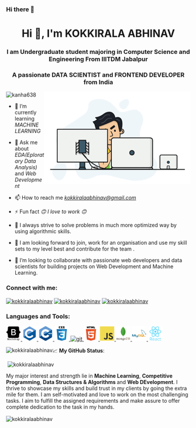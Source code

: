 <!-- ![MasterHead](https://www.arkasoftwares.com/blog/wp-content/uploads/2021/01/header_banner-2.jpg)
-->
### Hi there 👋

<h1 align="center">Hi 👋, I'm KOKKIRALA ABHINAV</h1>
<h3 align="center">I am Undergraduate student majoring in Computer Science and Engineering From IIITDM Jabalpur</h3>
<h3 align="center">A passionate DATA SCIENTIST and FRONTEND DEVELOPER from India</h3>
<img src="https://raw.githubusercontent.com/rajpratyush/rajpratyush/master/me_1.gif" alt="Coding"  width="400px" align="right"/>

<p align="left"> <img src="https://komarev.com/ghpvc/?username=kanha638&label=Profile%20views&color=0e75b6&style=flat" alt="kanha638" /> </p>

- 🌱 I’m currently learning *MACHINE LEARNING*

- 💬 Ask me about *EDA(Eploratary Data Analysis)* and *Web Development*

- 📫 How to reach me *kokkiralaabhinav@gmail.com*

- ⚡ Fun fact *🙃 I love to work 🙃*

- 🤔 I always strive to solve problems in much more optimized way by using algorithmic skills.

- 🙂 I am looking forward to join, work for an organisation and use my skill sets to my level best and contribute for the team .

- 👯 I’m looking to collaborate with passionate web developers  and data scientists for building projects on Web Development and Machine Learning.


<h3 align="left">Connect with me:</h3>
<p align="left">
<a href="https://www.linkedin.com/in/kokkirala-abhinav-572102240/" target="blank"><img align="center" src="http://surl.li/gjuor" alt="kokkiralaabhinav" height="50" width="50" /></a>
<a href="https://www.instagram.com/abhinav_kokkirala/?hl=en" target="blank"><img align="center" src="http://surl.li/gjumo" alt="kokkiralaabhinav" height="50" width="50" /></a>
<a href="https://twitter.com/KOKKIRALA2003" target="blank"><img align="center" src="http://surl.li/glqze" alt="kokkiralaabhinav" height="50" width="50" /></a>

<h3 align="left">Languages and Tools:</h3>
<p align="left"> <a href="https://getbootstrap.com" target="_blank" rel="noreferrer"> <img src="https://raw.githubusercontent.com/devicons/devicon/master/icons/bootstrap/bootstrap-plain-wordmark.svg" alt="bootstrap" width="40" height="40"/> </a> <a href="https://www.cprogramming.com/" target="_blank" rel="noreferrer"> <img src="https://raw.githubusercontent.com/devicons/devicon/master/icons/c/c-original.svg" alt="c" width="40" height="40"/> </a> <a href="https://www.w3schools.com/cpp/" target="_blank" rel="noreferrer"> <img src="https://raw.githubusercontent.com/devicons/devicon/master/icons/cplusplus/cplusplus-original.svg" alt="cplusplus" width="40" height="40"/> </a> <a href="https://www.w3schools.com/css/" target="_blank" rel="noreferrer"> <img src="https://raw.githubusercontent.com/devicons/devicon/master/icons/css3/css3-original-wordmark.svg" alt="css3" width="40" height="40"/> <img src="https://www.vectorlogo.zone/logos/git-scm/git-scm-icon.svg" alt="git" width="40" height="40"/> </a> <a href="https://www.w3.org/html/" target="_blank" rel="noreferrer"> <img src="https://raw.githubusercontent.com/devicons/devicon/master/icons/html5/html5-original-wordmark.svg" alt="html5" width="40" height="40"/> </a> <a href="https://developer.mozilla.org/en-US/docs/Web/JavaScript" target="_blank" rel="noreferrer"> <img src="https://raw.githubusercontent.com/devicons/devicon/master/icons/javascript/javascript-original.svg" alt="javascript" width="40" height="40"/> </a> <a href="https://www.mongodb.com/" target="_blank" rel="noreferrer"> <img src="https://raw.githubusercontent.com/devicons/devicon/master/icons/mongodb/mongodb-original-wordmark.svg" alt="mongodb" width="40" height="40"/> </a> <a href="https://www.mysql.com/" target="_blank" rel="noreferrer"> <img src="https://raw.githubusercontent.com/devicons/devicon/master/icons/mysql/mysql-original-wordmark.svg" alt="mysql" width="40" height="40"/> </a> </a> <a href="https://reactjs.org/" target="_blank" rel="noreferrer"> <img src="https://raw.githubusercontent.com/devicons/devicon/master/icons/react/react-original-wordmark.svg" alt="react" width="40" height="40"/> </a> </p>

 <p><img align="left" src="https://github-readme-stats.vercel.app/api/top-langs?username=kokkiralaabhinav&show_icons=true&locale=en&layout=compact" alt="kokkiralaabhinav" /></p>

📈 **My GitHub Status**:  
 <p>&nbsp;<img align="center" src="https://github-readme-stats.vercel.app/api?username=kokkiralaabhinav&show_icons=true&locale=en" alt="kokkiralaabhinav" /></p>


<!-- [![Abhi's GitHub Status](https://github-readme-stats.vercel.app/api?username=kokkiralaabhinav&theme=gotham&show_icons=true&count_private=true)](https://github.com/kokkiralaabhinav)
-->

<!--
**kokkiralaabhinav/Kokkirala-Abhinav** is a ✨ _special_ ✨ repository because its `README.md` (this file) appears on your GitHub profile.

Here are some ideas to get you started:

- 🔭 I’m currently working on ...
- 🌱 I’m currently learning ...
- 👯 I’m looking to collaborate on ...
- 🤔 I’m looking for help with ...
- 💬 Ask me about ...
- 📫 How to reach me: ...
- 😄 Pronouns: ...
- ⚡ Fun fact: ..
-->

My major interest and strength lie in <strong>Machine Learning</strong>, <strong>Competitive Programming</strong>, <strong>Data Structures & Algorithms </strong>and <strong>Web DEvelopment</strong>. I thrive to showcase my skills and build trust in my clients by going the extra mile for them. I am self-motivated and love to work on the most challenging tasks. I aim to fulfill the assigned requirements and make assure to offer complete dedication to the task in my hands.

<p><img align="center" src="https://github-readme-streak-stats.herokuapp.com/?user=kokkiralaabhinav&" alt="kokkiralaabhinav" /></p>

